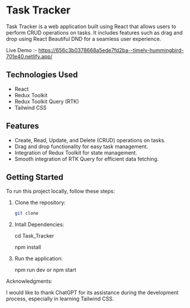 # Task Tracker

Task Tracker is a web application built using React that allows users to perform CRUD operations on tasks. It includes features such as drag and drop using React Beautiful DND for a seamless user experience.

Live Demo :- https://656c3b0378668a5ede7fd2ba--timely-hummingbird-701e40.netlify.app/

## Technologies Used

- React
- Redux Toolkit
- Redux Toolkit Query (RTK)
- Tailwind CSS

## Features

- Create, Read, Update, and Delete (CRUD) operations on tasks.
- Drag and drop functionality for easy task management.
- Integration of Redux Toolkit for state management.
- Smooth integration of RTK Query for efficient data fetching.

## Getting Started

To run this project locally, follow these steps:

1. Clone the repository:
   ```bash
   git clone
   
2. Intall Dependencies:
   
     cd Task_Tracker
     
     npm install

4. Run the application:
   
   npm run dev or npm start

Acknowledgments:

I would like to thank ChatGPT for its assistance during the development process, especially in learning Tailwind CSS.



